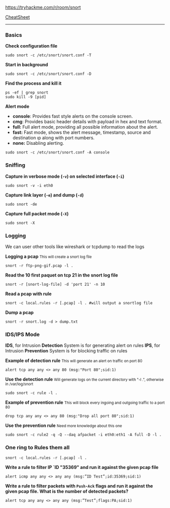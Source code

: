 
https://tryhackme.com/r/room/snort

[CheatSheet](SnortCheatsheet-TryHackMe-1647343678716.pdf)

---

### Basics

**Check configuration file**
```shell
sudo snort -c /etc/snort/snort.conf -T
```

**Start in background**
```shell
sudo snort -c /etc/snort/snort.conf -D
```

**Find the process and kill it**
```shell
ps -ef | grep snort
sudo kill -9 [pid]
```

**Alert mode**
- **console**: Provides fast style alerts on the console screen.
- **cmg**: Provides basic header details with payload in hex and text format.
- **full:** Full alert mode, providing all possible information about the alert.  
- **fast:** Fast mode, shows the alert message, timestamp, source and destination ıp along with port numbers.
- **none:** Disabling alerting.

```shell
sudo snort -c /etc/snort/snort.conf -A console
```
### Sniffing

**Capture in verbose mode (`-v`) on selected interface (`-i`)**
```shell
sudo snort -v -i eth0
```

**Capture link layer (`-e`) and dump (`-d`)**
```shell
sudo snort -de
```

**Capture full packet mode (`-X`)**
```shell
sudo snort -X
```

### Logging
We can user other tools like wireshark or tcpdump to read the logs

**Logging a pcap**
<small>This will create a snort log file</small>
```shell
snort -r ftp-png-gif.pcap -l .
```

**Read the 10 first paquet on tcp 21 in the snort log file**
```shell
snort -r [snort-log-file] -d 'port 21' -n 10
```

**Read a pcap with rule**
```shell
snort -c local.rules -r [.pcap] -l . #will output a snortlog file
```

**Dump a pcap**
```shell
snort -r snort.log -d > dump.txt
```

### IDS/IPS Mode
**IDS**, for Intrusion **Detection** System is for generating alert on rules
**IPS**, for Intrusion **Prevention** System is for blocking traffic on rules

**Example of detection rule**
<small>This will generate an alert on traffic on port 80</small>
```text
alert tcp any any <> any 80 (msg:"Port 80";sid:1)
```

**Use the detection rule**
<small>Will generate logs on the current directory with "-l .", otherwise in /var/log/snort</small>
```shell
sudo snort -c rule -l .
```

**Example of prevention rule**
<small>This will block every ingoing and outgoing traffic to a port 80</small>
```text
drop tcp any any <> any 80 (msg:"Drop all port 80";sid:1)
```

**Use the prevention rule**
<small>Need more knowledge about this one</small>
```shell
sudo snort -c rule2 -q -Q --daq afpacket -i eth0:eth1 -A full -D -l .
```
### One ring to Rules them all

```shell
snort -c local.rules -r [.pcap] -l .
```

**Write a rule to filter IP `ID "35369" and run it against the given pcap file**
```text
alert icmp any any <> any any (msg:”ID Test”;id:35369;sid:1)
```

**Write a rule to filter packets with `Push-Ack` flags and run it against the given pcap file. What is the number of detected packets?**
```text
alert tcp any any <> any any (msg:”Test”;flags:PA;sid:1)
```
